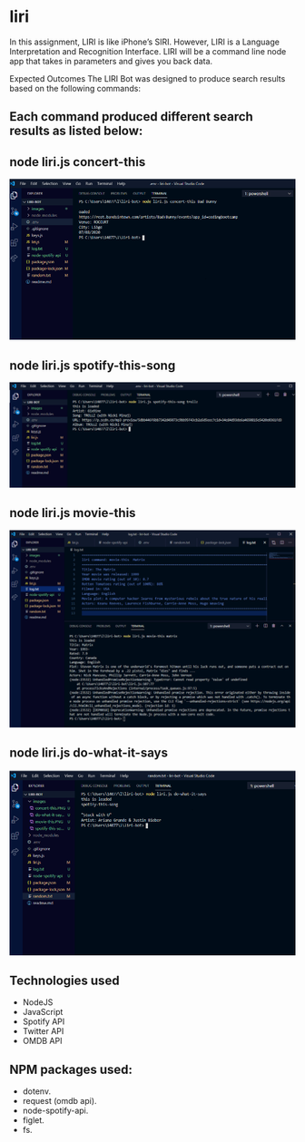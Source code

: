 # liri  <a id="top"></a>

In this assignment, LIRI is like iPhone’s SIRI. However, LIRI is a Language Interpretation and Recognition Interface. LIRI will be a command line node app that takes in parameters and gives you back data.

Expected Outcomes
The LIRI Bot was designed to produce search results based on the following commands:

## Each command produced different search results as listed below:

## node liri.js concert-this
![concert-this](https://raw.githubusercontent.com/Jrubi89/liri-bot/master/images/concert-this.PNG)

## node liri.js spotify-this-song
![spotify-this-song](https://raw.githubusercontent.com/Jrubi89/liri-bot/master/images/spotify-this-song.PNG)

## node liri.js movie-this
![movie-this](https://raw.githubusercontent.com/Jrubi89/liri-bot/master/images/movie-this.PNG)

## node liri.js do-what-it-says
![do-what-it-says](https://raw.githubusercontent.com/Jrubi89/liri-bot/master/images/do-what-it-says.PNG)

## Technologies used

* NodeJS
* JavaScript
* Spotify API
* Twitter API
* OMDB API

## NPM packages used:

* dotenv.
* request (omdb api).
* node-spotify-api.
* figlet.
* fs.
